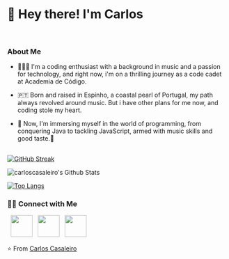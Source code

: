 <h1> 👋 Hey there! I'm Carlos </h1>
<br> 
<h3> About Me </h3>

- 👨🏻‍💻 I'm a coding enthusiast with a background in music and a passion for technology, and right now, i'm on a thrilling journey as a code cadet at Academia de Código.
  
- 🇵🇹 Born and raised in Espinho, a coastal pearl of Portugal, my path always revolved around music. But i have other plans for me now, and coding stole my heart.
  
- 💾 Now, I'm immersing myself in the world of programming, from conquering Java to tackling JavaScript, armed with music skills and good taste.🤟
<h2> </h2>

[![GitHub Streak](https://github-readme-streak-stats.herokuapp.com?user=carloscasaleiro&theme=submarine-flowers&border_radius=5&fire=DD701B)](https://git.io/streak-stats)


<img align="center" src="https://github-readme-stats.vercel.app/api?username=carloscasaleiro&include_all_commits=true&count_private=true&show_icons=true&line_height=20&title_color=7A7ADB&icon_color=2234AE&text_color=D3D3D3&bg_color=0,000000,130F40" alt="carloscasaleiro's Github Stats">


[![Top Langs](https://github-readme-stats.vercel.app/api/top-langs/?username=carloscasaleiro&layout=compact&text_color=daf7dc&bg_color=151515)](https://github.com/carloscasaleiro/github-readme-stats)
<h3> 🤝🏻 Connect with Me </h3>
<p align="left">
&nbsp; <a href="https://www.linkedin.com/in/carloscasaleiro/" target="_blank" rel="noopener noreferrer"><img src="https://img.icons8.com/plasticine/100/000000/linkedin.png" width="50" /></a>
&nbsp; <a href="https://www.instagram.com/carlos_casaleiro/" target="_blank" rel="noopener noreferrer"><img src="https://img.icons8.com/plasticine/100/000000/instagram-new.png" width="50" /></a>  
&nbsp; <a href="mailto:cmcasaleiro@gmail.com" target="_blank" rel="noopener noreferrer"><img src="https://img.icons8.com/plasticine/100/000000/gmail.png"  width="50" /></a>
</p>

⭐️ From [Carlos Casaleiro](https://github.com/carloscasaleiro)

<!---
carloscasaleiro/carloscasaleiro is a ✨ special ✨ repository because its `README.md` (this file) appears on your GitHub profile.
You can click the Preview link to take a look at your changes.
--->
